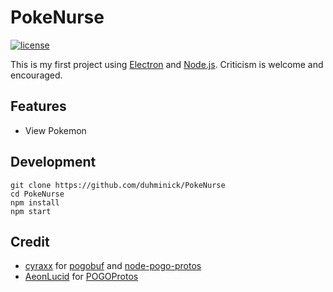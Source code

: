 # PokeNurse
[![license](https://img.shields.io/github/license/mashape/apistatus.svg?maxAge=2592000)]()

This is my first project using [Electron](http://electron.atom.io/) and [Node.js](https://nodejs.org/en/).  Criticism is welcome and encouraged.

## Features
* View Pokemon

## Development
    git clone https://github.com/duhminick/PokeNurse
    cd PokeNurse
    npm install
    npm start

## Credit
* [cyraxx](https://github.com/cyraxx) for [pogobuf](https://github.com/cyraxx/pogobuf) and [node-pogo-protos](https://github.com/cyraxx/node-pogo-protos)
* [AeonLucid](https://github.com/AeonLucid) for [POGOProtos](https://github.com/AeonLucid/POGOProtos)